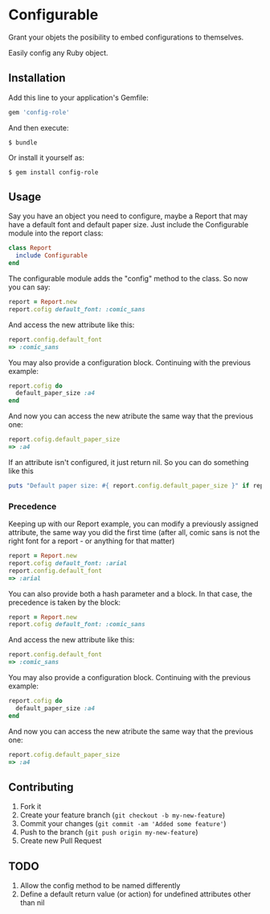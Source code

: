 # Configurable

Grant your objets the posibility to embed configurations to
themselves.

Easily config any Ruby object.

## Installation

Add this line to your application's Gemfile:
```ruby
gem 'config-role'
```
And then execute:

    $ bundle

Or install it yourself as:

    $ gem install config-role

## Usage

Say you have an object you need to configure, maybe a Report that may
have a default font and default paper size. Just include the
Configurable module into the report class:

```ruby
class Report
  include Configurable
end
``` 
The configurable module adds the "config" method to the class. So now
you can say:

```ruby
report = Report.new
report.cofig default_font: :comic_sans
```
And access the new attribute like this:

```ruby
report.config.default_font
=> :comic_sans
```

You may also provide a configuration block. Continuing with the
previous example:

```ruby
report.cofig do
  default_paper_size :a4
end
```

And now you can access the new atribute the same way that the previous
one:

```ruby
report.cofig.default_paper_size
=> :a4
```

If an attribute isn't configured, it just return nil. So you can do
something like this

```ruby
puts "Default paper size: #{ report.config.default_paper_size }" if report.config.default_paper_size
```

### Precedence

Keeping up with our Report example, you can modify a previously
assigned attribute, the same way you did the first time (after all,
comic sans is not the right font for a report - or anything for that matter)

```ruby
report = Report.new
report.cofig default_font: :arial
report.config.default_font
=> :arial
```

You can also provide both a hash parameter and a block. In that case,
the precedence is taken by the block:

```ruby
report = Report.new
report.cofig default_font: :comic_sans
```
And access the new attribute like this:

```ruby
report.config.default_font
=> :comic_sans
```

You may also provide a configuration block. Continuing with the
previous example:

```ruby
report.cofig do
  default_paper_size :a4
end
```

And now you can access the new atribute the same way that the previous
one:

```ruby
report.cofig.default_paper_size
=> :a4
```

## Contributing

1. Fork it
2. Create your feature branch (`git checkout -b my-new-feature`)
3. Commit your changes (`git commit -am 'Added some feature'`)
4. Push to the branch (`git push origin my-new-feature`)
5. Create new Pull Request

## TODO

1. Allow the config method to be named differently
2. Define a default return value (or action) for undefined attributes
other than nil
